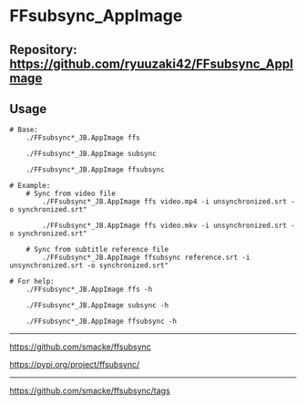 
# FFsubsync_AppImage

## Repository: https://github.com/ryuuzaki42/FFsubsync_AppImage

## Usage
```
# Base:
    ./FFsubsync*_JB.AppImage ffs

    ./FFsubsync*_JB.AppImage subsync

    ./FFsubsync*_JB.AppImage ffsubsync

# Example:
    # Sync from video file
        ./FFsubsync*_JB.AppImage ffs video.mp4 -i unsynchronized.srt -o synchronized.srt"

        ./FFsubsync*_JB.AppImage ffs video.mkv -i unsynchronized.srt -o synchronized.srt"

    # Sync from subtitle reference file
        ./FFsubsync*_JB.AppImage ffsubsync reference.srt -i unsynchronized.srt -o synchronized.srt"

# For help:
    ./FFsubsync*_JB.AppImage ffs -h

    ./FFsubsync*_JB.AppImage subsync -h

    ./FFsubsync*_JB.AppImage ffsubsync -h
```

---
https://github.com/smacke/ffsubsync

https://pypi.org/project/ffsubsync/

---
https://github.com/smacke/ffsubsync/tags
